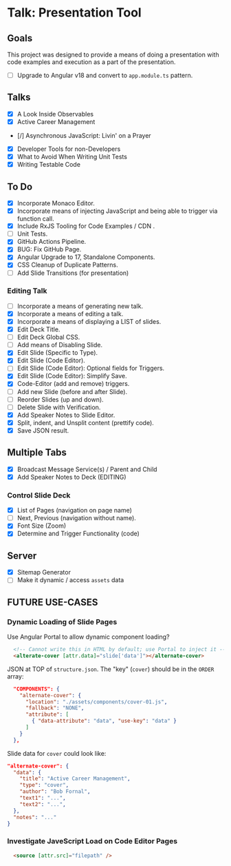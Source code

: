 # Talk: Presentation Tool

## Goals

This project was designed to provide a means of doing a presentation with code examples and execution as a part of the presentation.

- [ ] Upgrade to Angular v18 and convert to `app.module.ts` pattern.

## Talks

- [x] A Look Inside Observables
- [x] Active Career Management
- [/] Asynchronous JavaScript: Livin' on a Prayer
- [x] Developer Tools for non-Developers
- [x] What to Avoid When Writing Unit Tests
- [x] Writing Testable Code

## To Do

- [x] Incorporate Monaco Editor.
- [x] Incorporate means of injecting JavaScript and being able to trigger via function call.
- [x] Include RxJS Tooling for Code Examples / CDN [](https://rxjs.dev/guide/importing#cdn).
- [ ] Unit Tests.
- [x] GitHub Actions Pipeline.
- [x] BUG: Fix GitHub Page.
- [x] Angular Upgrade to 17, Standalone Components.
- [x] CSS Cleanup of Duplicate Patterns.
- [ ] Add Slide Transitions (for presentation)

### Editing Talk

- [ ] Incorporate a means of generating new talk.
- [x] Incorporate a means of editing a talk.
- [x] Incorporate a means of displaying a LIST of slides.
- [x] Edit Deck Title.
- [ ] Edit Deck Global CSS.
- [ ] Add means of Disabling Slide.
- [x] Edit Slide (Specific to Type).
- [x] Edit Slide (Code Editor).
- [ ] Edit Slide (Code Editor): Optional fields for Triggers.
- [x] Edit Slide (Code Editor): Simplify Save.
- [x] Code-Editor (add and remove) triggers.
- [ ] Add new Slide (before and after Slide).
- [ ] Reorder Slides (up and down).
- [ ] Delete Slide with Verification.
- [x] Add Speaker Notes to Slide Editor.
- [x] Split, indent, and Unsplit content (prettify code).
- [x] Save JSON result.

## Multiple Tabs

- [x] Broadcast Message Service(s) / Parent and Child
- [x] Add Speaker Notes to Deck (EDITING)

### Control Slide Deck

- [x] List of Pages (navigation on page name)
- [ ] Next, Previous (navigation without name).
- [x] Font Size (Zoom)
- [x] Determine and Trigger Functionality (code)

## Server

- [x] Sitemap Generator
- [ ] Make it dynamic / access `assets` data

## FUTURE USE-CASES

### Dynamic Loading of Slide Pages

Use Angular Portal to allow dynamic component loading?

```html
  <!-- Cannot write this in HTML by default; use Portal to inject it -->
  <alterate-cover [attr.data]="slide['data']"></alternate-cover>
```

JSON at TOP of `structure.json`. The "key" (`cover`) should be in the `ORDER` array:

```json
  "COMPONENTS": {
    "alternate-cover": {
      "location": "./assets/components/cover-01.js",
      "fallback": "NONE",
      "attribute": [
        { "data-attribute": "data", "use-key": "data" }
      ]
    }
  },
```

Slide data for `cover` could look like:

```json
"alternate-cover": {
  "data": {
    "title": "Active Career Management",
    "type": "cover",
    "author": "Bob Fornal",
    "text1": "...",
    "text2": "...",
  },
  "notes": "..."
}
```

### Investigate JaveScript Load on Code Editor Pages

```html
  <source [attr.src]="filepath" />
```

